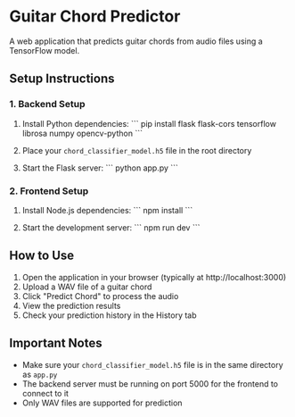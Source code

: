 # Guitar Chord Predictor

A web application that predicts guitar chords from audio files using a TensorFlow model.

## Setup Instructions

### 1. Backend Setup

1. Install Python dependencies:
\`\`\`
pip install flask flask-cors tensorflow librosa numpy opencv-python
\`\`\`

2. Place your `chord_classifier_model.h5` file in the root directory

3. Start the Flask server:
\`\`\`
python app.py
\`\`\`

### 2. Frontend Setup

1. Install Node.js dependencies:
\`\`\`
npm install
\`\`\`

2. Start the development server:
\`\`\`
npm run dev
\`\`\`

## How to Use

1. Open the application in your browser (typically at http://localhost:3000)
2. Upload a WAV file of a guitar chord
3. Click "Predict Chord" to process the audio
4. View the prediction results
5. Check your prediction history in the History tab

## Important Notes

- Make sure your `chord_classifier_model.h5` file is in the same directory as `app.py`
- The backend server must be running on port 5000 for the frontend to connect to it
- Only WAV files are supported for prediction
